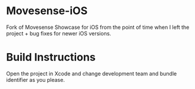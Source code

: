 # Movesense-iOS

Fork of Movesense Showcase for iOS from the point of time when I left the project + bug fixes for newer iOS versions.

# Build Instructions

Open the project in Xcode and change development team and bundle identifier as you please.
